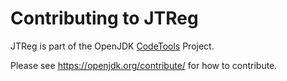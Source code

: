 # Contributing to JTReg

JTReg is part of the OpenJDK [CodeTools] Project.

Please see <https://openjdk.org/contribute/> for how to contribute.


[CodeTools]: https://openjdk.org/projects/code-tools
